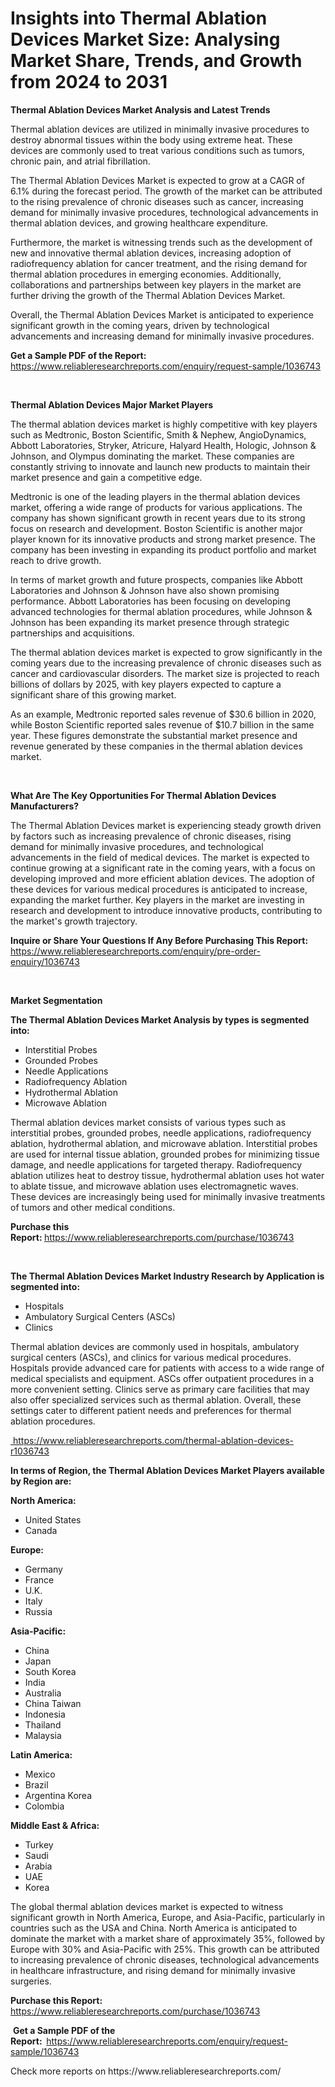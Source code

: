 <p><h1>Insights into Thermal Ablation Devices Market Size: Analysing Market Share, Trends, and Growth from 2024 to 2031</h1></p><p><strong>Thermal Ablation Devices Market Analysis and Latest Trends</strong></p>
<p><p>Thermal ablation devices are utilized in minimally invasive procedures to destroy abnormal tissues within the body using extreme heat. These devices are commonly used to treat various conditions such as tumors, chronic pain, and atrial fibrillation.</p><p>The Thermal Ablation Devices Market is expected to grow at a CAGR of 6.1% during the forecast period. The growth of the market can be attributed to the rising prevalence of chronic diseases such as cancer, increasing demand for minimally invasive procedures, technological advancements in thermal ablation devices, and growing healthcare expenditure.</p><p>Furthermore, the market is witnessing trends such as the development of new and innovative thermal ablation devices, increasing adoption of radiofrequency ablation for cancer treatment, and the rising demand for thermal ablation procedures in emerging economies. Additionally, collaborations and partnerships between key players in the market are further driving the growth of the Thermal Ablation Devices Market.</p><p>Overall, the Thermal Ablation Devices Market is anticipated to experience significant growth in the coming years, driven by technological advancements and increasing demand for minimally invasive procedures.</p></p>
<p><strong>Get a Sample PDF of the Report:&nbsp;</strong> <a href="https://www.reliableresearchreports.com/enquiry/request-sample/1036743">https://www.reliableresearchreports.com/enquiry/request-sample/1036743</a></p>
<p>&nbsp;</p>
<p><strong>Thermal Ablation Devices Major Market Players</strong></p>
<p><p>The thermal ablation devices market is highly competitive with key players such as Medtronic, Boston Scientific, Smith & Nephew, AngioDynamics, Abbott Laboratories, Stryker, Atricure, Halyard Health, Hologic, Johnson & Johnson, and Olympus dominating the market. These companies are constantly striving to innovate and launch new products to maintain their market presence and gain a competitive edge.</p><p>Medtronic is one of the leading players in the thermal ablation devices market, offering a wide range of products for various applications. The company has shown significant growth in recent years due to its strong focus on research and development. Boston Scientific is another major player known for its innovative products and strong market presence. The company has been investing in expanding its product portfolio and market reach to drive growth.</p><p>In terms of market growth and future prospects, companies like Abbott Laboratories and Johnson & Johnson have also shown promising performance. Abbott Laboratories has been focusing on developing advanced technologies for thermal ablation procedures, while Johnson & Johnson has been expanding its market presence through strategic partnerships and acquisitions.</p><p>The thermal ablation devices market is expected to grow significantly in the coming years due to the increasing prevalence of chronic diseases such as cancer and cardiovascular disorders. The market size is projected to reach billions of dollars by 2025, with key players expected to capture a significant share of this growing market.</p><p>As an example, Medtronic reported sales revenue of $30.6 billion in 2020, while Boston Scientific reported sales revenue of $10.7 billion in the same year. These figures demonstrate the substantial market presence and revenue generated by these companies in the thermal ablation devices market.</p></p>
<p>&nbsp;</p>
<p><strong>What Are The Key Opportunities For Thermal Ablation Devices Manufacturers?</strong></p>
<p><p>The Thermal Ablation Devices market is experiencing steady growth driven by factors such as increasing prevalence of chronic diseases, rising demand for minimally invasive procedures, and technological advancements in the field of medical devices. The market is expected to continue growing at a significant rate in the coming years, with a focus on developing improved and more efficient ablation devices. The adoption of these devices for various medical procedures is anticipated to increase, expanding the market further. Key players in the market are investing in research and development to introduce innovative products, contributing to the market's growth trajectory.</p></p>
<p><strong>Inquire or Share Your Questions If Any Before Purchasing This Report:</strong> <a href="https://www.reliableresearchreports.com/enquiry/pre-order-enquiry/1036743">https://www.reliableresearchreports.com/enquiry/pre-order-enquiry/1036743</a></p>
<p>&nbsp;</p>
<p><strong>Market Segmentation</strong></p>
<p><strong>The Thermal Ablation Devices Market Analysis by types is segmented into:</strong></p>
<p><ul><li>Interstitial Probes</li><li>Grounded Probes</li><li>Needle Applications</li><li>Radiofrequency Ablation</li><li>Hydrothermal Ablation</li><li>Microwave Ablation</li></ul></p>
<p><p>Thermal ablation devices market consists of various types such as interstitial probes, grounded probes, needle applications, radiofrequency ablation, hydrothermal ablation, and microwave ablation. Interstitial probes are used for internal tissue ablation, grounded probes for minimizing tissue damage, and needle applications for targeted therapy. Radiofrequency ablation utilizes heat to destroy tissue, hydrothermal ablation uses hot water to ablate tissue, and microwave ablation uses electromagnetic waves. These devices are increasingly being used for minimally invasive treatments of tumors and other medical conditions.</p></p>
<p><strong>Purchase this Report:&nbsp;</strong><a href="https://www.reliableresearchreports.com/purchase/1036743">https://www.reliableresearchreports.com/purchase/1036743</a></p>
<p>&nbsp;</p>
<p><strong>The Thermal Ablation Devices Market Industry Research by Application is segmented into:</strong></p>
<p><ul><li>Hospitals</li><li>Ambulatory Surgical Centers (ASCs)</li><li>Clinics</li></ul></p>
<p><p>Thermal ablation devices are commonly used in hospitals, ambulatory surgical centers (ASCs), and clinics for various medical procedures. Hospitals provide advanced care for patients with access to a wide range of medical specialists and equipment. ASCs offer outpatient procedures in a more convenient setting. Clinics serve as primary care facilities that may also offer specialized services such as thermal ablation. Overall, these settings cater to different patient needs and preferences for thermal ablation procedures.</p></p>
<p><a href="https://www.reliableresearchreports.com/thermal-ablation-devices-r1036743">&nbsp;https://www.reliableresearchreports.com/thermal-ablation-devices-r1036743</a></p>
<p><strong>In terms of Region, the Thermal Ablation Devices Market Players available by Region are:</strong></p>
<p>
    <p> <strong> North America: </strong>
        <ul>
            <li>United States</li>
            <li>Canada</li>
        </ul>
        </p> 
    <p> <strong> Europe: </strong>
        <ul>
            <li>Germany</li>
            <li>France</li>
            <li>U.K.</li>
            <li>Italy</li>
            <li>Russia</li>
        </ul>
        </p> 
    <p> <strong> Asia-Pacific: </strong>
        <ul>
            <li>China</li>
            <li>Japan</li>
            <li>South Korea</li>
            <li>India</li>
            <li>Australia</li>
            <li>China Taiwan</li>
            <li>Indonesia</li>
            <li>Thailand</li>
            <li>Malaysia</li>
        </ul>
        </p> 
    <p> <strong> Latin America: </strong>
        <ul>
            <li>Mexico</li>
            <li>Brazil</li>
            <li>Argentina Korea</li>
            <li>Colombia</li>
        </ul>
        </p> 
    <p> <strong> Middle East & Africa: </strong>
        <ul>
            <li>Turkey</li>
            <li>Saudi</li>
            <li>Arabia</li>
            <li>UAE</li>
            <li>Korea</li>
        </ul>
    </p>
    </p>
<p><p>The global thermal ablation devices market is expected to witness significant growth in North America, Europe, and Asia-Pacific, particularly in countries such as the USA and China. North America is anticipated to dominate the market with a market share of approximately 35%, followed by Europe with 30% and Asia-Pacific with 25%. This growth can be attributed to increasing prevalence of chronic diseases, technological advancements in healthcare infrastructure, and rising demand for minimally invasive surgeries.</p></p>
<p><strong>Purchase this Report: </strong><a href="https://www.reliableresearchreports.com/purchase/1036743">https://www.reliableresearchreports.com/purchase/1036743</a></p>
<p>&nbsp;<strong>Get a Sample PDF of the Report:&nbsp;&nbsp;</strong><a href="https://www.reliableresearchreports.com/enquiry/request-sample/1036743">https://www.reliableresearchreports.com/enquiry/request-sample/1036743</a></p>
<p><strong></strong></p>
<p>Check more reports on https://www.reliableresearchreports.com/</p>